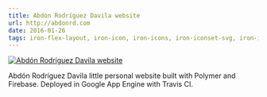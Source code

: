 ```yaml
---
title: Abdón Rodríguez Davila website
url: http://abdonrd.com
date: 2016-01-26
tags: iron-flex-layout, iron-icon, iron-icons, iron-iconset-svg, iron-image, moment-element, paper-card, paper-header-panel, paper-icon-button, paper-styles, paper-toast, paper-toolbar, platinum-sw-cache, platinum-sw-offline-analytics, platinum-sw-register, firebase-document
---
```


[![Abdón Rodríguez Davila website](screenshots/abdon-rodriguez-davila-website.png)](http://abdonrd.com)

Abdón Rodríguez Davila little personal website built with Polymer and Firebase. Deployed in Google App Engine with Travis CI.
